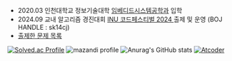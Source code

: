 <ul>
  <li> 2020.03 인천대학교 정보기술대학 <a href="https://www.inu.ac.kr/sites/ese/index.do?epTicket=LOG">임베디드시스템공학과</a> 입학 </li>
  <li> 2024.09 교내 알고리즘 경진대회 <a href="https://www.acmicpc.net/category/detail/4300"> INU 코드페스티벌 2024 </a> 출제 및 운영 (BOJ HANDLE : sk14cj) </li>
  <li> <a href="https://www.acmicpc.net/problemset?sort=no_asc&author=sk14cj&author_type=1"> 출제한 문제 목록 </a></li>
</ul>

[![Solved.ac Profile](http://mazassumnida.wtf/api/v2/generate_badge?boj=sk14cj)](https://solved.ac/sk14cj/)
![mazandi profile](http://mazandi.herokuapp.com/api?handle=sk14cj&theme=warm)
![Anurag's GitHub stats](https://github-readme-stats.vercel.app/api?username=YJHeo01&show_icons=true&theme=dracula)
[![Atcoder](https://atcoder.junah.dev/v1/generate_badge?name=sk14cj)](https://atcoder.jp/users/sk14cj)

<!--
**YJHeo01/YJHeo01** is a ✨ _special_ ✨ repository because its `README.md` (this file) appears on your GitHub profile.

Here are some ideas to get you started:

- 🔭 I’m currently working on ...
- 🌱 I’m currently learning ...
- 👯 I’m looking to collaborate on ...
- 🤔 I’m looking for help with ...
- 💬 Ask me about ...
- 📫 How to reach me: ...
- 😄 Pronouns: ...
- ⚡ Fun fact: ...
-->
